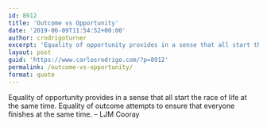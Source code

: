 ```yaml
---
id: 8912
title: 'Outcome vs Opportunity'
date: '2019-06-09T11:54:52+00:00'
author: crodrigoturner
excerpt: 'Equality of opportunity provides in a sense that all start the race of life at the same time. Equality of outcome attempts to ensure that everyone finishes at the same time. - LJM Cooray'
layout: post
guid: 'https://www.carlosrodrigo.com/?p=8912'
permalink: /outcome-vs-opportunity/
format: quote
---
```


Equality of opportunity provides in a sense that all start the race of life at the same time. Equality of outcome attempts to ensure that everyone finishes at the same time. – LJM Cooray